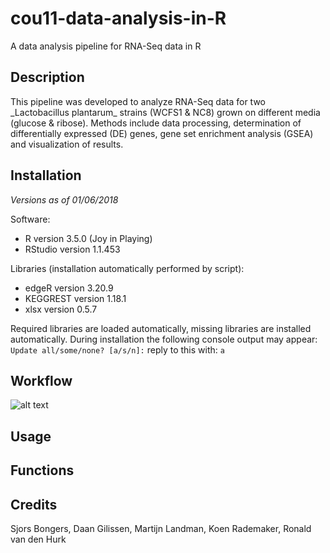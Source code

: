 # cou11-data-analysis-in-R
A data analysis pipeline for RNA-Seq data in R

<h2>Description</h2>
This pipeline was developed to analyze RNA-Seq data for two _Lactobacillus plantarum_ strains (WCFS1 & NC8) grown on different media (glucose & ribose). Methods include data processing, determination of differentially expressed (DE) genes, gene set enrichment analysis (GSEA) and visualization of results.

<h2>Installation</h2>

_Versions as of 01/06/2018_

Software:

* R version 3.5.0 (Joy in Playing)
* RStudio version 1.1.453

Libraries (installation automatically performed by script):

* edgeR version 3.20.9
* KEGGREST version 1.18.1
* xlsx version 0.5.7

Required libraries are loaded automatically, missing libraries are installed automatically. During installation the following console output may appear:
```Update all/some/none? [a/s/n]:```
reply to this with:
```a```

<h2>Workflow</h2>

![alt text](https://raw.github.com/kjradem/cou11-data-analysis-in-R/master/Data/Legend.png)

<h2>Usage</h2>

<h2>Functions</h2>

<h2>Credits</h2>

Sjors Bongers, Daan Gilissen, Martijn Landman, Koen Rademaker, Ronald van den Hurk
